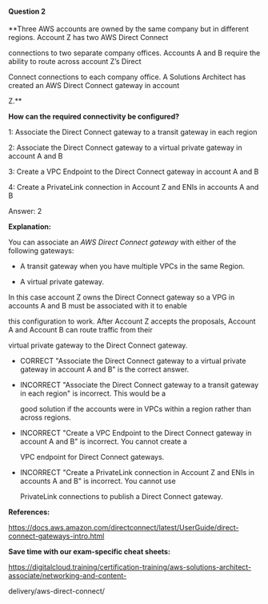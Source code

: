 #### Question  2


**Three AWS accounts are owned by the same company but in different regions. Account Z has two AWS Direct Connect

connections to two separate company offices. Accounts A and B require the ability to route across account Z’s Direct

Connect connections to each company office. A Solutions Architect has created an AWS Direct Connect gateway in account

Z.**


**How can the required connectivity be configured?**


1: Associate the Direct Connect gateway to a transit gateway in each region


2: Associate the Direct Connect gateway to a virtual private gateway in account A and B


3: Create a VPC Endpoint to the Direct Connect gateway in account A and B


4: Create a PrivateLink connection in Account Z and ENIs in accounts A and B


Answer: 2


**Explanation:**


You can associate an _AWS Direct Connect gateway_ with either of the following gateways:


- A transit gateway when you have multiple VPCs in the same Region.

- A virtual private gateway.


In this case account Z owns the Direct Connect gateway so a VPG in accounts A and B must be associated with it to enable

this configuration to work. After Account Z accepts the proposals, Account A and Account B can route traffic from their

virtual private gateway to the Direct Connect gateway.


- CORRECT "Associate the Direct Connect gateway to a virtual private gateway in account A and B" is the correct answer.


- INCORRECT "Associate the Direct Connect gateway to a transit gateway in each region" is incorrect. This would be a

  good solution if the accounts were in VPCs within a region rather than across regions.


- INCORRECT "Create a VPC Endpoint to the Direct Connect gateway in account A and B" is incorrect. You cannot create a

  VPC endpoint for Direct Connect gateways.


- INCORRECT "Create a PrivateLink connection in Account Z and ENIs in accounts A and B" is incorrect. You cannot use

  PrivateLink connections to publish a Direct Connect gateway.


**References:**


https://docs.aws.amazon.com/directconnect/latest/UserGuide/direct-connect-gateways-intro.html


**Save time with our exam-specific cheat sheets:**


https://digitalcloud.training/certification-training/aws-solutions-architect-associate/networking-and-content-

delivery/aws-direct-connect/

